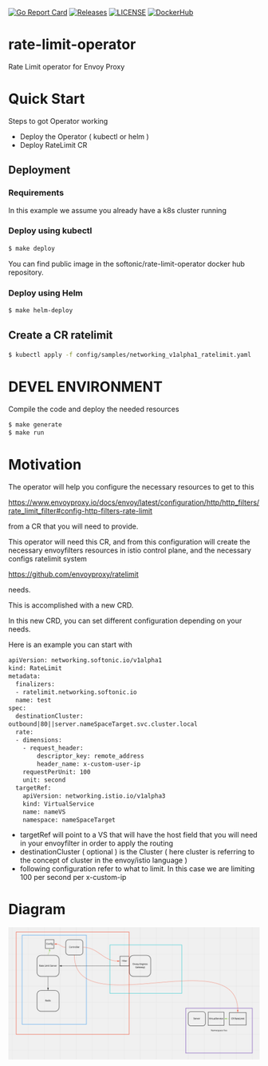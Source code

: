 [![Go Report Card](https://goreportcard.com/badge/softonic/rate-limit-operator)](https://goreportcard.com/report/softonic/rate-limit-operator)
[![Releases](https://img.shields.io/github/release-pre/softonic/rate-limit-operator.svg?sort=semver)](https://github.com/softonic/rate-limit-operator/releases)
[![LICENSE](https://img.shields.io/github/license/softonic/rate-limit-operator.svg)](https://github.com/softonic/rate-limit-operator/blob/master/LICENSE)
[![DockerHub](https://img.shields.io/docker/pulls/softonic/rate-limit-operator.svg)](https://hub.docker.com/r/softonic/rate-limit-operator)


# rate-limit-operator
Rate Limit operator for Envoy Proxy

# Quick Start

Steps to got Operator working

- Deploy the Operator ( kubectl or helm )
- Deploy RateLimit CR

## Deployment

### Requirements

In this example we assume you already have a k8s cluster running

### Deploy using kubectl 

```bash
$ make deploy
```

You can find public image in the softonic/rate-limit-operator docker hub repository.

### Deploy using Helm

```bash
$ make helm-deploy
```


## Create a CR ratelimit

```bash
$ kubectl apply -f config/samples/networking_v1alpha1_ratelimit.yaml
```

# DEVEL ENVIRONMENT

Compile the code and deploy the needed resources

```bash
$ make generate
$ make run
```


# Motivation


The operator will help you configure the necessary resources to get to this

https://www.envoyproxy.io/docs/envoy/latest/configuration/http/http_filters/rate_limit_filter#config-http-filters-rate-limit

from a CR that you will need to provide.

This operator will need this CR, and from this configuration will create the necessary envoyfilters resources in istio
control plane, and the necessary configs ratelimit system 

https://github.com/envoyproxy/ratelimit

needs. 

This is accomplished with a new CRD.

In this new CRD, you can set different configuration depending on your needs.

Here is an example you can start with

```
apiVersion: networking.softonic.io/v1alpha1
kind: RateLimit
metadata:
  finalizers:
  - ratelimit.networking.softonic.io
  name: test
spec:
  destinationCluster: outbound|80||server.nameSpaceTarget.svc.cluster.local
  rate:
  - dimensions:
    - request_header:
        descriptor_key: remote_address
        header_name: x-custom-user-ip
    requestPerUnit: 100
    unit: second
  targetRef:
    apiVersion: networking.istio.io/v1alpha3
    kind: VirtualService
    name: nameVS
    namespace: nameSpaceTarget
```


* targetRef will point to a VS that will have the host field that you will need in your envoyfilter in order to apply the routing
* destinationCluster ( optional ) is the Cluster ( here cluster is referring to the concept of cluster in the envoy/istio language ) 
* following configuration refer to what to limit. In this case we are limiting 100 per second per x-custom-ip


# Diagram


![Image of operator flow](/docs/diagram.png)
